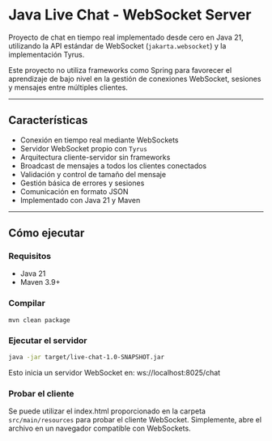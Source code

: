 # Java Live Chat - WebSocket Server

Proyecto de chat en tiempo real implementado desde cero en Java 21, utilizando la API estándar de WebSocket (`jakarta.websocket`) y la implementación Tyrus.

Este proyecto no utiliza frameworks como Spring para favorecer el aprendizaje de bajo nivel en la gestión de conexiones WebSocket, sesiones y mensajes entre múltiples clientes.

---

## Características

- Conexión en tiempo real mediante WebSockets
- Servidor WebSocket propio con `Tyrus`
- Arquitectura cliente-servidor sin frameworks
- Broadcast de mensajes a todos los clientes conectados
- Validación y control de tamaño del mensaje
- Gestión básica de errores y sesiones
- Comunicación en formato JSON
- Implementado con Java 21 y Maven

---

## Cómo ejecutar

### Requisitos

- Java 21
- Maven 3.9+

### Compilar

```
mvn clean package
```

### Ejecutar el servidor

```bash
java -jar target/live-chat-1.0-SNAPSHOT.jar
```
Esto inicia un servidor WebSocket en: ws://localhost:8025/chat


### Probar el cliente

Se puede utilizar el index.html proporcionado en la carpeta `src/main/resources` para probar el cliente WebSocket.
Simplemente, abre el archivo en un navegador compatible con WebSockets.
